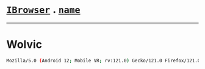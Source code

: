 # [`IBrowser`](/api/main/get-browser.md) . [`name`](../name.md)
---
# Wolvic

```sh
Mozilla/5.0 (Android 12; Mobile VR; rv:121.0) Gecko/121.0 Firefox/121.0 Wolvic/1.6.1
```